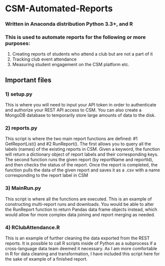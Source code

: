 # CSM-Automated-Reports

### Written in Anaconda distribution Python 3.3+, and R
### This is used to automate reports for the following or more purposes:
1) Creating reports of students who attend a club but are not a part of it
2) Tracking club event attendance
3) Measuring student engagement on the CSM platform
etc.

## Important files
### 1) setup.py
This is where you will need to input your API token in order to authenticate and authorize your REST API access to CSM. You can also create a MongoDB database to temporarily store large amounts of data to the disk.

### 2) reports.py
This script is where the two main report functions are defined: #1 GetReportList() and #2 RunReport(). The first allows you to query all the labels (names) of the existing reports in CSM. Given a keyword, the function will return a dictionary object of report labels and their corresponding keys. The second function runs the given report (by reportName and reportId), and then checks the status of the report. Once the report is completed, the function pulls the data of the given report and saves it as a .csv with a name corresponding to the report label in CSM

### 3) MainRun.py
This script is where all the functions are executed. This is an example of constructing multi-report runs and downloads. You would be able to alter the RunReport function to return Pandas data frame objects instead, which would allow for more complex data joining and report merging as needed.

### 4) RClubAttendance.R
This is an example of further cleaning the data exported from the REST reports. It is possible to call R scripts inside of Python as a subprocess if a cross-language data team deemed it necessary. As I am more comfortable in R for data cleaning and transformation, I have included this script here for the sake of example of a finished report.

<!--
###############################################
########## Symplicity CSM REST API ############
###############################################
##                           M               ##
##                          MMM              ##
##                        MMMMMMM            ##
##                      IMMMMMMMMM           ##
##                     MMMM MMM MMMM         ##
##                   MMMMM  MMM  MMMM:       ##
##                  MMMM:   MMM   IMMMM      ##
##                MMMMM     MMM     MMMMM    ##
##              MMMMMMMMMMMMMMM      MMMMM   ##
##             MMMMMMMMMMMMMMMM       MMMMM  ##
##           MMMMM          MMM      MMMM    ##
##          MMMMM           MMM    MMMMM     ##
##        MMMMM             MMM  IMMMM       ##
##      MMMMM               MMM MMMMN        ##
##     MMMMM                MMMMMMMM         ##
##   MMMMM                  MMMMMM           ##
##  MMNM                    MMMM             ##
###############################################
######### Symplicity CSM REST API #############
############################################### -->
